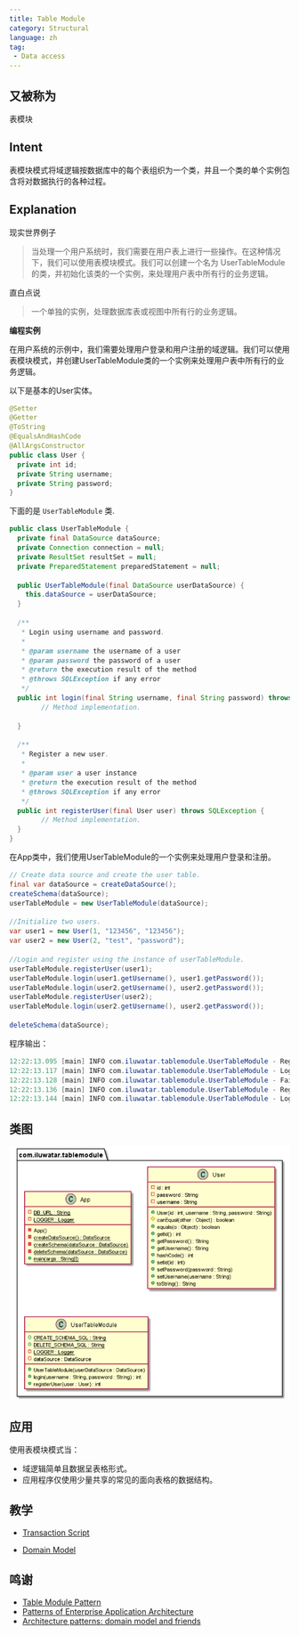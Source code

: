 ```yaml
---
title: Table Module
category: Structural
language: zh
tag:
 - Data access
---
```


## 又被称为

表模块

## Intent

表模块模式将域逻辑按数据库中的每个表组织为一个类，并且一个类的单个实例包含将对数据执行的各种过程。

## Explanation

现实世界例子

> 当处理一个用户系统时，我们需要在用户表上进行一些操作。在这种情况下，我们可以使用表模块模式。我们可以创建一个名为 UserTableModule 的类，并初始化该类的一个实例，来处理用户表中所有行的业务逻辑。

直白点说

> 一个单独的实例，处理数据库表或视图中所有行的业务逻辑。

**编程实例**

在用户系统的示例中，我们需要处理用户登录和用户注册的域逻辑。我们可以使用表模块模式，并创建UserTableModule类的一个实例来处理用户表中所有行的业务逻辑。

以下是基本的User实体。

```java
@Setter
@Getter
@ToString
@EqualsAndHashCode
@AllArgsConstructor
public class User {
  private int id;
  private String username;
  private String password;
}
```

下面的是 `UserTableModule` 类.

```java
public class UserTableModule {
  private final DataSource dataSource;
  private Connection connection = null;
  private ResultSet resultSet = null;
  private PreparedStatement preparedStatement = null;

  public UserTableModule(final DataSource userDataSource) {
    this.dataSource = userDataSource;
  }
  
  /**
   * Login using username and password.
   *
   * @param username the username of a user
   * @param password the password of a user
   * @return the execution result of the method
   * @throws SQLException if any error
   */
  public int login(final String username, final String password) throws SQLException {
  		// Method implementation.

  }

  /**
   * Register a new user.
   *
   * @param user a user instance
   * @return the execution result of the method
   * @throws SQLException if any error
   */
  public int registerUser(final User user) throws SQLException {
  		// Method implementation.
  }
}
```

在App类中，我们使用UserTableModule的一个实例来处理用户登录和注册。

```java
// Create data source and create the user table.
final var dataSource = createDataSource();
createSchema(dataSource);
userTableModule = new UserTableModule(dataSource);

//Initialize two users.
var user1 = new User(1, "123456", "123456");
var user2 = new User(2, "test", "password");

//Login and register using the instance of userTableModule.
userTableModule.registerUser(user1);
userTableModule.login(user1.getUsername(), user1.getPassword());
userTableModule.login(user2.getUsername(), user2.getPassword());
userTableModule.registerUser(user2);
userTableModule.login(user2.getUsername(), user2.getPassword());

deleteSchema(dataSource);
```

程序输出：

```java
12:22:13.095 [main] INFO com.iluwatar.tablemodule.UserTableModule - Register successfully!
12:22:13.117 [main] INFO com.iluwatar.tablemodule.UserTableModule - Login successfully!
12:22:13.128 [main] INFO com.iluwatar.tablemodule.UserTableModule - Fail to login!
12:22:13.136 [main] INFO com.iluwatar.tablemodule.UserTableModule - Register successfully!
12:22:13.144 [main] INFO com.iluwatar.tablemodule.UserTableModule - Login successfully!
```

## 类图

![](etc/table-module.urm.png "table module")

## 应用

使用表模块模式当：

- 域逻辑简单且数据呈表格形式。
- 应用程序仅使用少量共享的常见的面向表格的数据结构。

## 教学

- [Transaction Script](https://java-design-patterns.com/patterns/transaction-script/)

- [Domain Model](https://java-design-patterns.com/patterns/domain-model/)

## 鸣谢

* [Table Module Pattern](http://wiki3.cosc.canterbury.ac.nz/index.php/Table_module_pattern)
* [Patterns of Enterprise Application Architecture](https://www.amazon.com/gp/product/0321127420/ref=as_li_qf_asin_il_tl?ie=UTF8&tag=javadesignpat-20&creative=9325&linkCode=as2&creativeASIN=0321127420&linkId=18acc13ba60d66690009505577c45c04)
* [Architecture patterns: domain model and friends](https://inviqa.com/blog/architecture-patterns-domain-model-and-friends)